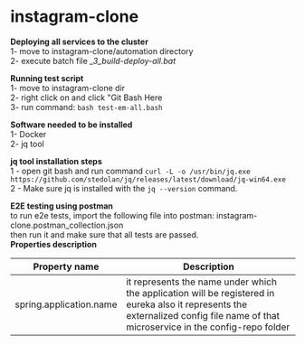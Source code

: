 

# instagram-clone

**Deploying all services to the cluster** <br>
1- move to instagram-clone/automation directory <br>
2- execute batch file *_3_build-deploy-all.bat* <br>

**Running test script** <br>
1- move to instagram-clone dir <br>
2- right click on and click "Git Bash Here <br>
3- run command:  `bash test-em-all.bash` <br>


**Software needed to be installed** <br>
1- Docker <br>
2- jq tool  <br>


**jq tool installation steps**  <br>
1 - open git bash and run command `curl -L -o /usr/bin/jq.exe https://github.com/stedolan/jq/releases/latest/download/jq-win64.exe` <br>
2 - Make sure jq is installed with the `jq --version` command.   <br>


**E2E testing using postman**  <br>
to run e2e tests, import the following file into postman: instagram-clone.postman_collection.json <br>
then run it and make sure that all tests are passed. <br>
**Properties description**  <br>
<table>
    <thead>
      <tr>
        <th>Property name</th>
        <th>Description</th>
      </tr>
    </thead>
    <tbody>
        <tr>
            <td>spring.application.name</td>
            <td>it represents the name under which the application will be registered in eureka also
                it represents the externalized config file name of that microservice in the config-repo folder
            </td>
        </tr>
    </tbody>
  </table>
